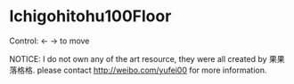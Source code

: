 # Ichigohitohu100Floor
Control: ← → to move

NOTICE: I do not own any of the art resource, they were all created by 果果落格格. please contact http://weibo.com/yufei00 for more information.
